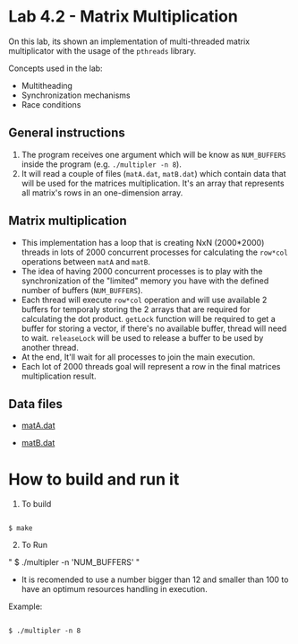 Lab 4.2 - Matrix Multiplication
===============================

On this lab, its shown an implementation of multi-threaded matrix multiplicator with the usage of the `pthreads` library. 


Concepts used in the lab:

- Multitheading
- Synchronization mechanisms
- Race conditions


General instructions
--------------------

1. The program receives one argument which will be know as `NUM_BUFFERS` inside the program (e.g. `./multipler -n 8`).
2. It will read a couple of files (`matA.dat`, `matB.dat`) which contain data that will be used for the matrices multiplication. It's an array that represents all matrix's rows in an one-dimension array.


Matrix multiplication
---------------------

- This implementation has a loop that is creating NxN (2000*2000) threads in lots of 2000 concurrent processes for calculating the `row*col` operations between `matA` and `matB`.
- The idea of having 2000 concurrent processes is to play with the synchronization of the "limited" memory you have with the defined number of buffers (`NUM_BUFFERS`).
- Each thread will execute `row*col` operation and will use available 2 buffers for temporaly storing the 2 arrays that are required for calculating the dot product.
`getLock` function will be required to get a buffer for storing a vector, if there's no available buffer, thread will need to wait.
`releaseLock` will be used to release a buffer to be used by another thread.
- At the end, It'll wait for all processes to join the main execution.
- Each lot of 2000 threads goal will represent a row in the final matrices multiplication result.

Data files
----------

- [matA.dat](https://github.com/memoherreraacosta/ap-labs/tree/master/labs/lab4.2/matA.dat) 

- [matB.dat](https://github.com/memoherreraacosta/ap-labs/tree/master/labs/lab4.2/matB.dat)



How to build and run it
==================

1. To build 
```

$ make

```

2. To Run


" $ ./multipler -n 'NUM_BUFFERS' "

 + It is recomended to use a number bigger than 12 and smaller than 100 to have an optimum resources handling in execution. 

Example: 

```

$ ./multipler -n 8

```
